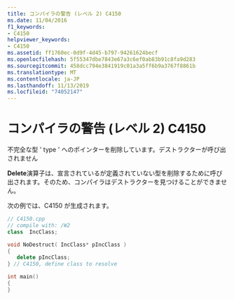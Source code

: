 ```yaml
---
title: コンパイラの警告 (レベル 2) C4150
ms.date: 11/04/2016
f1_keywords:
- C4150
helpviewer_keywords:
- C4150
ms.assetid: ff1760ec-0d9f-4d45-b797-94261624becf
ms.openlocfilehash: 5f55347dbe7843e67a3c6ef0ab83b91c8fa9d283
ms.sourcegitcommit: 458dcc794e3841919c01a3a5ff6b9a3767f8861b
ms.translationtype: MT
ms.contentlocale: ja-JP
ms.lasthandoff: 11/13/2019
ms.locfileid: "74052147"
---
```

# <a name="compiler-warning-level-2-c4150"></a>コンパイラの警告 (レベル 2) C4150

不完全な型 ' type ' へのポインターを削除しています。デストラクターが呼び出されません

**Delete**演算子は、宣言されているが定義されていない型を削除するために呼び出されます。そのため、コンパイラはデストラクターを見つけることができません。

次の例では、C4150 が生成されます。

```cpp
// C4150.cpp
// compile with: /W2
class  IncClass;

void NoDestruct( IncClass* pIncClass )
{
   delete pIncClass;
} // C4150, define class to resolve

int main()
{
}
```